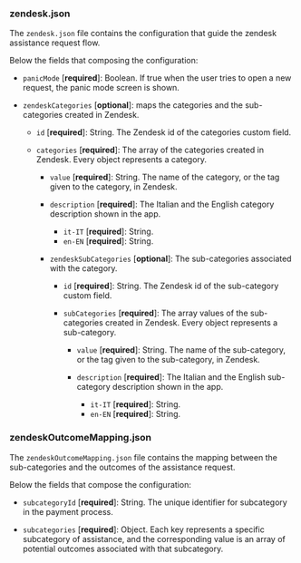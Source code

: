 ### zendesk.json

The `zendesk.json` file contains the configuration that guide the zendesk assistance request flow.

Below the fields that composing the configuration:

- `panicMode` [**required**]: Boolean. If true when the user tries to open a new request, the panic mode screen is shown.
- `zendeskCategories` [**optional**]: maps the categories and the sub-categories created in Zendesk.
  
  - `id` [**required**]: String. The Zendesk id of the categories custom field.
  - `categories` [**required**]: The array of the categories created in Zendesk. Every object represents a category.
    
    - `value` [**required**]: String. The name of the category, or the tag given to the category, in Zendesk.
    - `description` [**required**]: The Italian and the English category description shown in the app.

      - `it-IT` [**required**]: String. 
      - `en-EN` [**required**]: String. 
    - `zendeskSubCategories` [**optional**]: The sub-categories associated with the category.

        - `id` [**required**]: String. The Zendesk id of the sub-category custom field.
        - `subCategories` [**required**]: The array values of the sub-categories created in Zendesk. Every object represents a sub-category.

            - `value` [**required**]: String. The name of the sub-category, or the tag given to the sub-category, in Zendesk.
            - `description` [**required**]: The Italian and the English sub-category description shown in the app.

                - `it-IT` [**required**]: String.
                - `en-EN` [**required**]: String. 
  

### zendeskOutcomeMapping.json
The `zendeskOutcomeMapping.json` file contains the mapping between the sub-categories and the outcomes of the assistance request.

Below the fields that compose the configuration:

- `subcategoryId` [**required**]: String. The unique identifier for subcategory in the payment process.

- `subcategories` [**required**]: Object. Each key represents a specific subcategory of assistance, and the corresponding value is an array of potential outcomes associated with that subcategory.


